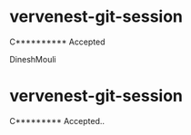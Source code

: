 # vervenest-git-session






C********** Accepted





















DineshMouli


# vervenest-git-session

C********* Accepted..